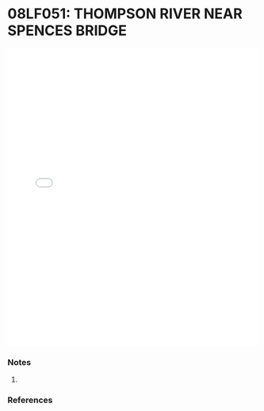 # 08LF051: THOMPSON RIVER NEAR SPENCES BRIDGE

<iframe src="/distribution_estimation/_static/stations/08LF051_fdc.html" width="100%" height="600" frameborder="0"></iframe>

### Notes
1. 

### References

